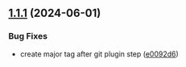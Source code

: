 ## [1.1.1](https://github.com/master-software-gmbh/semantic-release-action/compare/v1.1.0...v1.1.1) (2024-06-01)


### Bug Fixes

* create major tag after git plugin step ([e0092d6](https://github.com/master-software-gmbh/semantic-release-action/commit/e0092d63b6432e441ec5568c200df2eff822a5ef))
